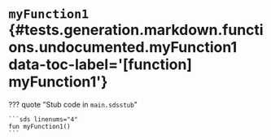 # <code class="doc-symbol doc-symbol-function"></code> `myFunction1` {#tests.generation.markdown.functions.undocumented.myFunction1 data-toc-label='[function] myFunction1'}

??? quote "Stub code in `main.sdsstub`"

    ```sds linenums="4"
    fun myFunction1()
    ```
